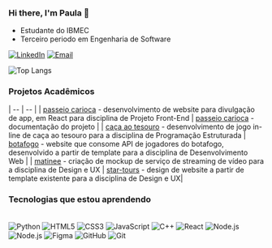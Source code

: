 ### Hi there, I'm Paula 👋  
- Estudante do IBMEC
- Terceiro periodo em Engenharia de Software  

[![LinkedIn](https://img.shields.io/badge/LinkedIn-0077B5?style=for-the-badge&logo=linkedin&logoColor=white)](https://www.linkedin.com/in/paula-luiza-oliveira/)
[![Email](https://img.shields.io/badge/Gmail-D14836?style=for-the-badge&logo=gmail&logoColor=white)](mailto:paulalro8@gmail.com)

![Top Langs](https://github-readme-stats.vercel.app/api/top-langs/?username=paula-luiza&layout=compact)  

### Projetos Acadêmicos
| -- | -- |
| <a href="https://github.com/JoGabTasca/react-base-project">passeio carioca</a> - desenvolvimento de website para divulgação de app, em React para disciplina de Projeto Front-End |  <a href="https://github.com/paula-luiza/Documentacao-PasseioCarioca">passeio carioca</a> - documentação do projeto |
| <a href="https://github.com/amandfernandes/AP2">caça ao tesouro</a> - desenvolvimento de jogo in-line de caça ao tesouro para a disciplina de Programação Estruturada  |  <a href="https://github.com/paula-luiza/ap2-desweb">botafogo</a> - website que consome API de jogadores do botafogo, desenvolvido a partir de template para a disciplina de Desenvolvimento Web |
| <a href="">matinee</a> - criação de mockup de serviço de streaming de vídeo para a disciplina de Design e UX  |  <a href="https://github.com/paula-luiza/star-tours">star-tours</a> - design de website a partir de template existente para a disciplina de Design e UX|

### Tecnologias que estou aprendendo  
<div style="display: inline_block"><br/>
  <img align="center" alt="Python" src="https://img.shields.io/badge/Python-3776AB?style=for-the-badge&logo=python&logoColor=white" />
  <img align="center" alt="HTML5" src="https://img.shields.io/badge/HTML5-E34F26?style=for-the-badge&logo=html5&logoColor=white" />
  <img align="center" alt="CSS3" src="https://img.shields.io/badge/CSS3-1572B6?style=for-the-badge&logo=css3&logoColor=white" />
  <img align="center" alt="JavaScript" src="https://img.shields.io/badge/JavaScript-F7DF1E?style=for-the-badge&logo=javascript&logoColor=black" />
  <img align="center" alt="C++" src="https://img.shields.io/badge/C%2B%2B-00599C?style=for-the-badge&logo=c%2B%2B&logoColor=white" />
  <img align="center" alt="React" src="https://img.shields.io/badge/React-20232A?style=for-the-badge&logo=react&logoColor=61DAFB" />
  <img align="center" alt="Node.js" src="https://img.shields.io/badge/Node.js-43853D?style=for-the-badge&logo=node.js&logoColor=white" />
  <img align="center" alt="Node.js" src="https://img.shields.io/badge/MySQL-00000F?style=for-the-badge&logo=mysql&logoColor=white" />
  <img align="center" alt="Figma" src="https://img.shields.io/badge/Figma-F24E1E?style=for-the-badge&logo=figma&logoColor=white" />
  <img align="center" alt="GitHub" src="https://img.shields.io/badge/GitHub-100000?style=for-the-badge&logo=github&logoColor=white" />
  <img align="center" alt="Git" src="https://img.shields.io/badge/GIT-E44C30?style=for-the-badge&logo=git&logoColor=white" />
</div>  
